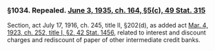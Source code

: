 ### §1034. Repealed. [June 3, 1935, ch. 164, §5(c), 49 Stat. 315](/statviewer.htm?volume=49&page=315) ###

Section, act July 17, 1916, ch. 245, title II, §202(d), as added act [Mar. 4, 1923, ch. 252, title I, §2, 42 Stat. 1456](/statviewer.htm?volume=42&page=1456), related to interest and discount charges and rediscount of paper of other intermediate credit banks.